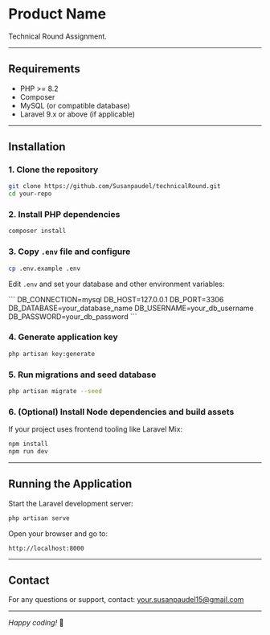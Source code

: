 
# Product Name

Technical Round Assignment.

---

## Requirements

- PHP >= 8.2  
- Composer  
- MySQL (or compatible database)  
- Laravel 9.x or above (if applicable)   

---

## Installation

### 1. Clone the repository

```bash
git clone https://github.com/Susanpaudel/technicalRound.git
cd your-repo
```

### 2. Install PHP dependencies

```bash
composer install
```

### 3. Copy `.env` file and configure

```bash
cp .env.example .env
```

Edit `.env` and set your database and other environment variables:

\`\`\`
DB_CONNECTION=mysql
DB_HOST=127.0.0.1
DB_PORT=3306
DB_DATABASE=your_database_name
DB_USERNAME=your_db_username
DB_PASSWORD=your_db_password
\`\`\`

### 4. Generate application key

```bash
php artisan key:generate
```

### 5. Run migrations and seed database

```bash
php artisan migrate --seed
```

### 6. (Optional) Install Node dependencies and build assets

If your project uses frontend tooling like Laravel Mix:

```bash
npm install
npm run dev
```

---

## Running the Application

Start the Laravel development server:

```bash
php artisan serve
```

Open your browser and go to:  
```
http://localhost:8000
```

---


## Contact

For any questions or support, contact: your.susanpaudel15@gmail.com

---

*Happy coding!* 🚀

